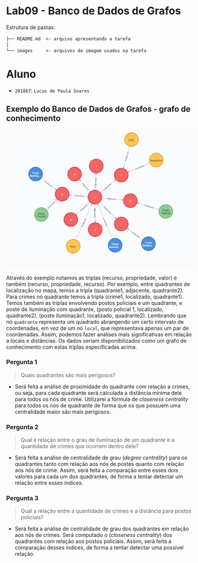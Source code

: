 # Lab09 - Banco de Dados de Grafos

Estrutura de pastas:

~~~
├── README.md  <- arquivo apresentando a tarefa
│
└── images     <- arquivos de imagem usados na tarefa
~~~

# Aluno
* ` 201867 `: ` Lucas de Paula Soares `

## Exemplo do Banco de Dados de Grafos - grafo de conhecimento
![grafo_exemplo](images/grafo_exemplo.PNG)

Através do exemplo notamos as triplas (recurso, propriedade, valor) e também (recurso, propriedade, recurso). Por exemplo, entre quadrantes de localização no mapa, temos a tripla (quadrante1, adjacente, quadrante2). Para crimes no quadrante temos a tripla (crime1, localizado, quadrante1). Temos também as triplas envolvendo postos policiais e um quadrante, e poste de iluminação com quadrante, (posto policial 1, localizado, quadrante2), (poste iluminação1, localizado, quadrante2). Lembrando que nó `quadrante` representa um quadrado abrangendo um certo intervalo de coordenadas, em vez de um nó `local`, que representava apenas um par de coordenadas. Assim, podemos fazer análises mais significativas em relação a locais e distâncias. Os dados seriam disponibilizados como um grafo de conhecimento com estas triplas especificadas acima.
 

### Pergunta 1
> Quais quadrantes são mais perigosos? 

* Será feita a análise de proximidade do quadrante com relação a crimes, ou seja, para cada quadrante será calculada a distância mínima dele para todos os nós de crime. Utilizarei a fórmula de *closeness centrality* para todos os nós de quadrante de forma que os que possuem uma centralidade maior são mais perigosos.

### Pergunta 2
> Qual a relação entre o grau de iluminação de um  quadrante e a quantidade de crimes que ocorrem dentro dele?

 * Será feita a análise de centralidade de grau (*degree centrality*) para os quadrantes tanto com relação aos nós de postes quanto com relação aos nós de crime. Assim, será feita a comparação entre esses dois valores para cada um dos quadrantes, de forma a tentar detectar um relação entre esses índices.

### Pergunta 3
> Qual a relação entre a quantidade de crimes e a distância para postos policiais?

* Será feita a análise de centralidade de grau dos quadrantes em relação aos nós de crimes. Será computado o (*closeness centrality*) dos quadrantes com relação aos postos policiais. Assim, será feita a comparação desses índices, de forma a tentar detectar uma possível relação.
